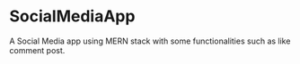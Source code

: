 # SocialMediaApp
A Social Media app using MERN stack with some functionalities such as like comment post.

